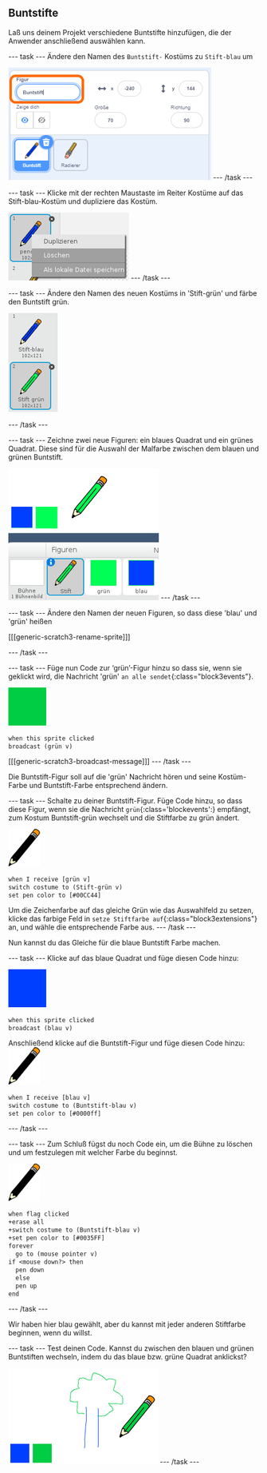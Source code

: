 ## Buntstifte

Laß uns deinem Projekt verschiedene Buntstifte hinzufügen, die der Anwender anschließend auswählen kann.

\--- task \--- Ändere den Namen des `Buntstift-` Kostüms zu `Stift-blau` um

![Buntstift-umbenennen](images/rename-pencil.png) \--- /task \---

\--- task \--- Klicke mit der rechten Maustaste im Reiter Kostüme auf das Stift-blau-Kostüm und dupliziere das Kostüm.

![Screenshot](images/paint-blue-duplicate.png) \--- /task \---

\--- task \--- Ändere den Namen des neuen Kostüms in 'Stift-grün' und färbe den Buntstift grün.

![Screenshot](images/paint-pencil-green.png)

\--- /task \---

\--- task \--- Zeichne zwei neue Figuren: ein blaues Quadrat und ein grünes Quadrat. Diese sind für die Auswahl der Malfarbe zwischen dem blauen und grünen Buntstift.

![Screenshot](images/paint-selectors.png) \--- /task \---

\--- task \--- Ändere den Namen der neuen Figuren, so dass diese 'blau' und 'grün' heißen

[[[generic-scratch3-rename-sprite]]]

\--- /task \---

\--- task \--- Füge nun Code zur ‘grün’-Figur hinzu so dass sie, wenn sie geklickt wird, die Nachricht 'grün' `an alle sendet`{:class="block3events"}.

![gruenes_Quadrat](images/green_square.png)

```blocks3
when this sprite clicked
broadcast (grün v)
```

[[[generic-scratch3-broadcast-message]]] \--- /task \---

Die Buntstift-Figur soll auf die 'grün' Nachricht hören und seine Kostüm-Farbe und Buntstift-Farbe entsprechend ändern.

\--- task \--- Schalte zu deiner Buntstift-Figur. Füge Code hinzu, so dass diese Figur, wenn sie die Nachricht `grün`{:class='blockevents':} empfängt, zum Kostum Buntstift-grün wechselt und die Stiftfarbe zu grün ändert.

![Buntstift](images/pencil.png)

```blocks3
when I receive [grün v]
switch costume to (Stift-grün v)
set pen color to [#00CC44]
```

Um die Zeichenfarbe auf das gleiche Grün wie das Auswahlfeld zu setzen, klicke das farbige Feld in `setze Stiftfarbe auf`{:class="block3extensions"} an, und wähle die entsprechende Farbe aus. \--- /task \---

Nun kannst du das Gleiche für die blaue Buntstift Farbe machen.

\--- task \--- Klicke auf das blaue Quadrat und füge diesen Code hinzu:

![blaues_Quadrat](images/blue_square.png)

```blocks3
when this sprite clicked
broadcast (blau v)
```

Anschließend klicke auf die Buntstift-Figur und füge diesen Code hinzu: ![Buntstift](images/pencil.png)

```blocks3
when I receive [blau v]
switch costume to (Buntstift-blau v)
set pen color to [#0000ff]
```

\--- /task \---

\--- task \--- Zum Schluß fügst du noch Code ein, um die Bühne zu löschen und um festzulegen mit welcher Farbe du beginnst.

![Buntstift](images/pencil.png)

```blocks3
when flag clicked
+erase all
+switch costume to (Buntstift-blau v)
+set pen color to [#0035FF]
forever
  go to (mouse pointer v)
if <mouse down?> then
  pen down
  else
  pen up
end
```

\--- /task \---

Wir haben hier blau gewählt, aber du kannst mit jeder anderen Stiftfarbe beginnen, wenn du willst.

\--- task \--- Test deinen Code. Kannst du zwischen den blauen und grünen Buntstiften wechseln, indem du das blaue bzw. grüne Quadrat anklickst?

![Screenshot](images/paint-pens-test.png) \--- /task \---